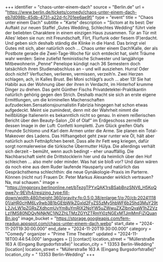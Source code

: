 +++
identifier = "chaos-unter-einem-dach"
source = "Berlin.de"
url = "https://www.berlin.de/tickets/comedy/chaos-unter-einem-dach-eb7d098b-45db-4731-a22d-fc701ee6ae9f/"
type = "event"
title = "Chaos unter einem Dach"
subtitle = "Karte"
description = "Sictom at its best: Der Auftakt zur neuen Staffel „Gutes Wedding, Schlechtes Wedding“ führt viele der beliebten Charaktere in einem einzigen Haus zusammen. Tür an Tür mit Alles‘ leben sie nun: mit Freundschaft, Flirt, Flurfunk oder fiesem (F)erdacht. Und geben sich deshalb ständig die Klinke in die Hand. Das bringt viel Gutes mit sich, aber natürlich ooch … Chaos unter einem Dach!Kalle, der als Postbote gerade die Zwei-Tage-Woche für sich entdeckt hat, sieht Träume wahr werden: Seine zutiefst feministische Schwester und langjährige Mitbewohnerin „Penne“ Penelope kündigt nach 36 Semestern doch tatsächlich ihren Studienabschluss an – und will ausziehen. Hurra! Oder doch nicht? Verfluchen, verlieren, vermissen, verzeih’n. Zwei Herzen schlagen, ach, in Kalles Brust. Bei Moni schlägt’s auch … aber 13! Sie hat Habibi aus der Wohnung über der ihren in Verdacht, im Hinterhof krumme Dinger zu drehen. Das geht Günther Fischs Privatdetektei-Praktikantin natürlich gehörig gegen den Strich. Deshalb macht sie sich an erste eigene Ermittlungen, um die kriminellen Machenschaften aufzudecken.Sensationsjournalistin Fabrizia hingegen hat schon etwas aufgedeckt. Meint sie zumindest, denn mit der Wahrheit nimmt die heißblütige Italienerin es bekanntlich nicht so genau. In einem reißerischen Bericht über den Beauty-Salon „Oil of Olaf“ im Erdgeschoss zerreißt sie dessen Image in der Luft: Confetti kompletti. Zum Glück greifen Olafs Freunde Schlomo und Karl dem Armen unter die Arme. Sie planen ein Total-Makeover des Ladens. Das Hilfsangebot geht zwar runter wie Öl, hält aber natürlich auch Fettnäpfchen bereit. Dass alle ihr Fett weg kriegen, dafür sorgt normalerweise die türkische Übermutter Hülya. Die allerdings verhält sich derzeit – bemüht, wenn auch bedingt – eher unauffällig. Die Nachbarschaft sieht die Drittstocklerin hier und da heimlich über den Hof schleichen … also mehr oder minder. Was hat sie bloß vor? Und dann wären da noch eine aus dem Ruder laufende Hausparty und natürlich das Gesprächsthema schlechthin: die neue Gynäkologie-Praxis im Parterre. Können (nicht nur) Frauen Dr. Peter Markus Alexander wirklich vertrauen? Na, mal schauen."
image = "https://imgproxy.berlinonline.net/bTezgTPYxQAK1rsBSabBnzSNV6_H5KoQqwe7y-9EVh4/resizing_type:fill-down/width:480/height:360/gravity:fp:0.5:0.38/enlarge:1/q:70/cb:2024111801/aHR0cHM6Ly9wb3B1bGEtbWlkZGxld2FyZS5zMy5hbWF6b25hd3MuY29tL2JvLW1pZGRsZXdhcmUvYm8uYmRlX2NoYW5uZWwuZXZlbnQvaW1hZ2VzLzI1MS80NDQyNjNkNC1iN2ZhLTMzZGYtZTRmYi0zNGExMTJmMmFiZjQuanBn.jpg"
image_bucket = "https://storage.googleapis.com/fem-readup.appspot.com/chaos-unter-einem-dach.webp"
start_date = "2024-11-20T19:30:00.000"
end_date = "2024-11-20T19:30:00.000"
category = "Comedy"
organizer = "Prime Time Theater"
updated = "2024-11-18T00:44:54.000"
languages = []
[contact]
location_street = "Müllerstraße 163 A (Eingang Burgsdorfstraße)"
location_city = " 13353 Berlin-Wedding"
[location]
location_street = "Müllerstraße 163 A (Eingang Burgsdorfstraße)"
location_city = " 13353 Berlin-Wedding"
+++